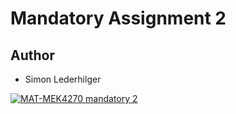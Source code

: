 # Mandatory Assignment 2
## Author
- Simon Lederhilger

[![MAT-MEK4270 mandatory 2](https://github.com/lederhilger/mandatory2/actions/workflows/main.yml/badge.svg)](https://github.com/lederhilger/mandatory2/actions/workflows/main.yml)
